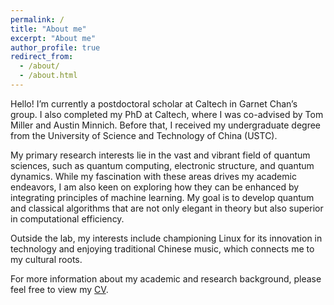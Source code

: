 ```yaml
---
permalink: /
title: "About me"
excerpt: "About me"
author_profile: true
redirect_from: 
  - /about/
  - /about.html
---
```


Hello! I’m currently a postdoctoral scholar at Caltech in Garnet Chan’s group. I also completed my PhD at Caltech, where I was co-advised by Tom Miller and Austin Minnich. Before that, I received my undergraduate degree from the University of Science and Technology of China (USTC).

My primary research interests lie in the vast and vibrant field of quantum sciences, such as quantum computing, electronic structure, and quantum dynamics. While my fascination with these areas drives my academic endeavors, I am also keen on exploring how they can be enhanced by integrating principles of machine learning. My goal is to develop quantum and classical algorithms that are not only elegant in theory but also superior in computational efficiency.

Outside the lab, my interests include championing Linux for its innovation in technology and enjoying traditional Chinese music, which connects me to my cultural roots.

For more information about my academic and research background, please feel free to view my [CV](/files/CV_JiaceSun.pdf).
